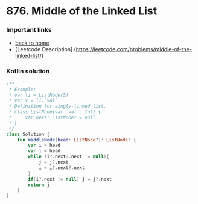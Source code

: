 # 876. Middle of the Linked List
### Important links
- [back to home](https://github.com/filipecancio/leetcode-exercises)
- [Leetcode Description] (https://leetcode.com/problems/middle-of-the-linked-list/)

### Kotlin solution
```kotlin
/**
 * Example:
 * var li = ListNode(5)
 * var v = li.`val`
 * Definition for singly-linked list.
 * class ListNode(var `val`: Int) {
 *     var next: ListNode? = null
 * }
 */
class Solution {
    fun middleNode(head: ListNode?): ListNode? {
        var i = head
        var j = head
        while (i?.next?.next != null){
            j = j?.next
            i = i?.next?.next
        }
        if(i?.next != null) j = j?.next
        return j
    }
}
```
